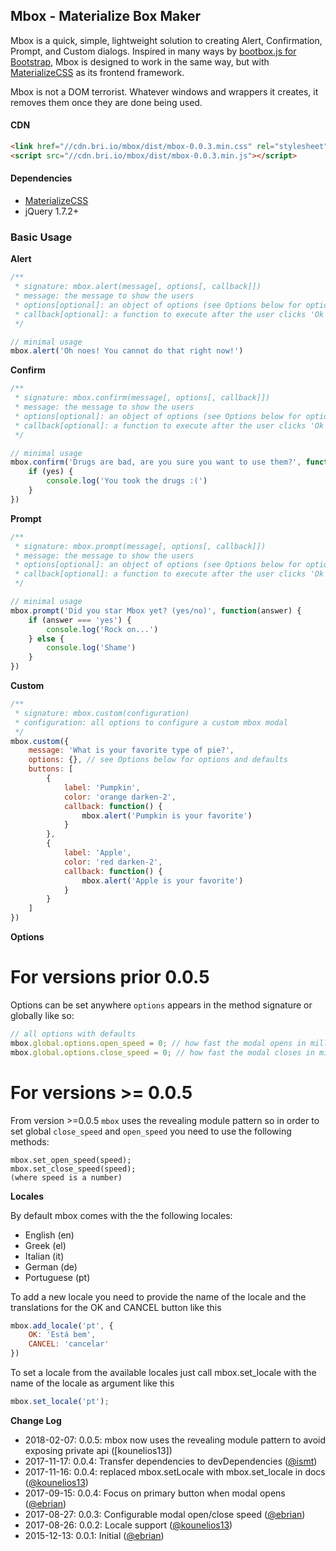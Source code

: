 ## Mbox - Materialize Box Maker

Mbox is a quick, simple, lightweight solution to creating Alert, Confirmation, Prompt, and Custom dialogs. Inspired in many ways by [bootbox.js for Bootstrap](https://github.com/makeusabrew/bootbox), Mbox is designed to work in the same way, but with [MaterializeCSS](https://github.com/dogfalo/materialize) as its frontend framework.

Mbox is not a DOM terrorist. Whatever windows and wrappers it creates, it removes them once they are done being used.

#### CDN
```html
<link href="//cdn.bri.io/mbox/dist/mbox-0.0.3.min.css" rel="stylesheet">
<script src="//cdn.bri.io/mbox/dist/mbox-0.0.3.min.js"></script>
```

#### Dependencies
- [MaterializeCSS](https://github.com/dogfalo/materialize)
- jQuery 1.7.2+

### Basic Usage

__Alert__
```js
/**
 * signature: mbox.alert(message[, options[, callback]])
 * message: the message to show the users
 * options[optional]: an object of options (see Options below for options and defaults)
 * callback[optional]: a function to execute after the user clicks 'Ok'
 */

// minimal usage
mbox.alert('Oh noes! You cannot do that right now!')
```

__Confirm__
```js
/**
 * signature: mbox.confirm(message[, options[, callback]])
 * message: the message to show the users
 * options[optional]: an object of options (see Options below for options and defaults)
 * callback[optional]: a function to execute after the user clicks 'Ok'
 */

// minimal usage
mbox.confirm('Drugs are bad, are you sure you want to use them?', function(yes) {
    if (yes) {
        console.log('You took the drugs :(')
    }
})
```

__Prompt__
```js
/**
 * signature: mbox.prompt(message[, options[, callback]])
 * message: the message to show the users
 * options[optional]: an object of options (see Options below for options and defaults)
 * callback[optional]: a function to execute after the user clicks 'Ok'
 */

// minimal usage
mbox.prompt('Did you star Mbox yet? (yes/no)', function(answer) {
    if (answer === 'yes') {
        console.log('Rock on...')
    } else {
        console.log('Shame')
    }
})
```

__Custom__
```js
/**
 * signature: mbox.custom(configuration)
 * configuration: all options to configure a custom mbox modal
 */
mbox.custom({
    message: 'What is your favorite type of pie?',
    options: {}, // see Options below for options and defaults
    buttons: [
        {
            label: 'Pumpkin',
            color: 'orange darken-2',
            callback: function() {
                mbox.alert('Pumpkin is your favorite')
            }
        },
        {
            label: 'Apple',
            color: 'red darken-2',
            callback: function() {
                mbox.alert('Apple is your favorite')
            }
        }
    ]
})
```

__Options__

# For versions prior  0.0.5
Options can be set anywhere `options` appears in the method signature or globally like so:
```js
// all options with defaults
mbox.global.options.open_speed = 0; // how fast the modal opens in milliseconds
mbox.global.options.close_speed = 0; // how fast the modal closes in milliseconds
```
# For versions >= 0.0.5

From version >=0.0.5 `mbox` uses the revealing module pattern so in order
to set global `close_speed` and `open_speed` you need to use the following methods:
```
mbox.set_open_speed(speed);
mbox.set_close_speed(speed); 
(where speed is a number)

```

__Locales__

By default mbox comes with the the following locales:
* English (en)
* Greek (el)
* Italian (it)
* German (de)
* Portuguese (pt)

To add a new locale you need to provide the name of the locale and the translations for the OK and CANCEL button like this
```js
mbox.add_locale('pt', {
    OK: 'Está bem',
    CANCEL: 'cancelar'
})
```

To set a locale from the available locales just call mbox.set_locale with the name of the locale as argument like this
```js
mbox.set_locale('pt');
```

__Change Log__
- 2018-02-07: 0.0.5: mbox now uses the revealing module pattern to avoid exposing private api ([kounelios13])
- 2017-11-17: 0.0.4: Transfer dependencies to devDependencies ([@ismt](https://github.com/ismt))
- 2017-11-16: 0.0.4: replaced mbox.setLocale with mbox.set_locale in docs ([@kounelios13](https://github.com/kounelios13))
- 2017-09-15: 0.0.4: Focus on primary button when modal opens ([@ebrian](https://github.com/ebrian))
- 2017-08-27: 0.0.3: Configurable modal open/close speed ([@ebrian](https://github.com/ebrian))
- 2017-08-26: 0.0.2: Locale support ([@kounelios13](https://github.com/kounelios13))
- 2015-12-13: 0.0.1: Initial ([@ebrian](https://github.com/ebrian))
